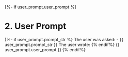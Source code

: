 {%- if user_prompt.user_prompt %}

# 2. User Prompt
{%- if user_prompt.prompt_str %}
The user was asked:
    - {{ user_prompt.prompt_str }}
The user wrote:
{% endif%}
{{ user_prompt.user_prompt }}
{% endif%}